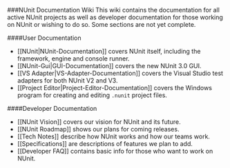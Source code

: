 ###NUnit Documentation Wiki
This wiki contains the documentation for all active NUnit projects as well as developer documentation for those working on NUnit or wishing to do so. Some sections are not yet complete.

####User Documentation
 * [[NUnit|NUnit-Documentation]] covers NUnit itself, including the framework, engine and console runner.
 * [[NUnit-Gui|GUI-Documentation]] covers the new NUnit 3.0 GUI.
 * [[VS Adapter|VS-Adapter-Documentation]] covers the Visual Studio test adapters for both NUnit V2 and V3.
 * [[Project Editor|Project-Editor-Documentation]] covers the Windows program for creating and editing `.nunit` project files.

####Developer Documentation
 * [[NUnit Vision]] covers our vision for NUnit and its future.
 * [[NUnit Roadmap]] shows our plans for coming releases.
 * [[Tech Notes]] describe how NUnit works and how our teams work.
 * [[Specifications]] are descriptions of features we plan to add.
 * [[Developer FAQ]] contains basic info for those who want to work on NUnit.
